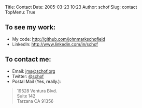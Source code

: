 Title: Contact
Date: 2005-03-23 10:23
Author: schof
Slug: contact
TopMenu: True

## To see my work:

* My code: <http://github.com/johnmarkschofield>
* LinkedIn: <http://www.linkedin.com/in/schof>

## To contact me:

-   Email: jms@schof.org
-   Twitter: [@schof](http://twitter.com/schof)
-   Postal Mail (Yes, really.):
> 19528 Ventura Blvd.  
> Suite 142  
> Tarzana CA 91356

